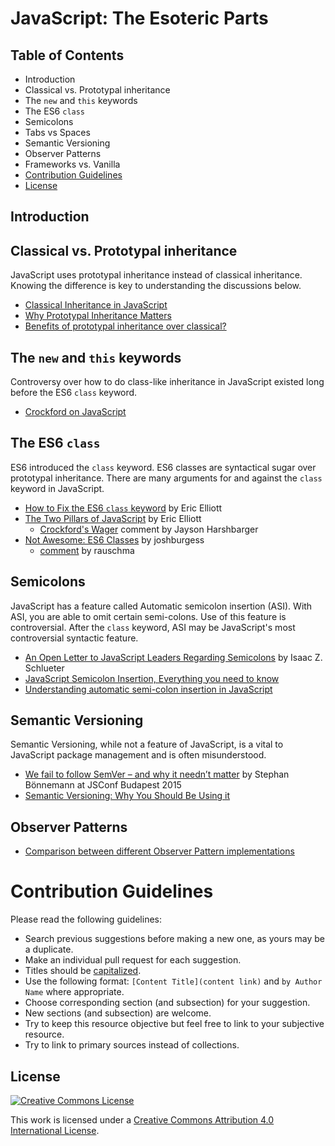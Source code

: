 # JavaScript: The Esoteric Parts

## Table of Contents

- Introduction
- Classical vs. Prototypal inheritance
- The `new` and `this` keywords
- The ES6 `class`
- Semicolons
- Tabs vs Spaces
- Semantic Versioning
- Observer Patterns
- Frameworks vs. Vanilla
- [Contribution Guidelines](#contribution-guidelines)
- [License](#license)

## Introduction

## Classical vs. Prototypal inheritance

JavaScript uses prototypal inheritance instead of classical inheritance.  Knowing the difference is key to understanding the discussions below.

- [Classical Inheritance in JavaScript](http://www.crockford.com/javascript/inheritance.html)
- [Why Prototypal Inheritance Matters](http://aaditmshah.github.io/why-prototypal-inheritance-matters/)
- [Benefits of prototypal inheritance over classical?](http://stackoverflow.com/questions/2800964/benefits-of-prototypal-inheritance-over-classical)

## The `new` and `this` keywords

Controversy over how to do class-like inheritance in JavaScript existed long before the ES6 `class` keyword.

- [Crockford on JavaScript](https://www.youtube.com/watch?v=ya4UHuXNygM&t=50m23s)

## The ES6 `class`

ES6 introduced the `class` keyword.  ES6 classes are syntactical sugar over prototypal inheritance.  There are many arguments for and against the `class` keyword in JavaScript.

- [How to Fix the ES6 `class` keyword](https://medium.com/javascript-scene/how-to-fix-the-es6-class-keyword-2d42bb3f4caf) by Eric Elliott
- [The Two Pillars of JavaScript](https://medium.com/javascript-scene/the-two-pillars-of-javascript-ee6f3281e7f3) by Eric Elliott
  - [Crockford's Wager](https://medium.com/@hypercubed/ok-let-me-play-devils-advocate-for-a-second-and-introduce-crockford-s-wager-f8e051cc52a) comment by Jayson Harshbarger
- [Not Awesome: ES6 Classes](https://github.com/joshburgess/not-awesome-es6-classes) by joshburgess
  - [comment](https://www.reddit.com/r/javascript/comments/3nkycz/not_awesome_es6_classes_a_curated_list_of/) by rauschma

## Semicolons

JavaScript has a feature called Automatic semicolon insertion (ASI).  With ASI, you are able to omit certain semi-colons.  Use of this feature is controversial.  After the `class` keyword, ASI may be JavaScript's most controversial syntactic feature.

- [An Open Letter to JavaScript Leaders Regarding Semicolons](http://blog.izs.me/post/2353458699/an-open-letter-to-javascript-leaders-regarding) by Isaac Z. Schlueter
- [JavaScript Semicolon Insertion, Everything you need to know](http://inimino.org/~inimino/blog/javascript_semicolons)
- [Understanding automatic semi-colon insertion in JavaScript](http://jamesallardice.com/understanding-automatic-semi-colon-insertion-in-javascript/)

## Semantic Versioning

Semantic Versioning, while not a feature of JavaScript, is a vital to JavaScript package management and is often misunderstood.

- [We fail to follow SemVer – and why it needn’t matter](https://www.youtube.com/watch?v=tc2UgG5L7WM&index=6&list=PLFZ5NyC0xHDaaTy6tY9p0C0jd_rRRl5Zm) by Stephan Bönnemann at JSConf Budapest 2015
- [Semantic Versioning: Why You Should Be Using it](http://www.sitepoint.com/semantic-versioning-why-you-should-using/)

## Observer Patterns

- [Comparison between different Observer Pattern implementations](https://github.com/millermedeiros/js-signals/wiki/Comparison-between-different-Observer-Pattern-implementations)

# Contribution Guidelines

Please read the following guidelines:

- Search previous suggestions before making a new one, as yours may be a duplicate.
- Make an individual pull request for each suggestion.
- Titles should be [capitalized](http://grammar.yourdictionary.com/capitalization/rules-for-capitalization-in-titles.html).
- Use the following format: `[Content Title](content link)` and `by Author Name` where appropriate.
- Choose corresponding section (and subsection) for your suggestion. 
- New sections (and subsection) are welcome.
- Try to keep this resource objective but feel free to link to your subjective resource.
- Try to link to primary sources instead of collections.

## License

[![Creative Commons License](http://i.creativecommons.org/l/by/4.0/88x31.png)](http://creativecommons.org/licenses/by/4.0/)

This work is licensed under a [Creative Commons Attribution 4.0 International License](http://creativecommons.org/licenses/by/4.0/).
